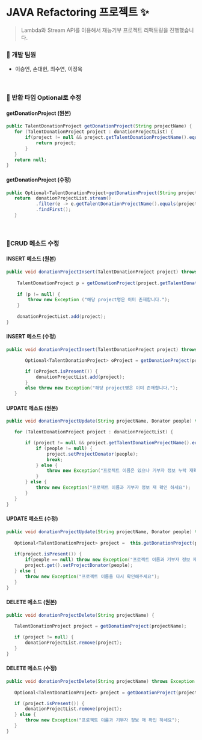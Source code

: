 # JAVA Refactoring 프로젝트 ✨
> Lambda와 Stream API를 이용해서 재능기부 프로젝트 리팩토링을 진행했습니다.

### 🙌 개발 팀원
 - 이승언, 손대현, 최수연, 이정욱
<br/>

### 🏴 반환 타입 Optional로 수정
#### getDonationProject (원본)
 ``` JAVA
 public TalentDonationProject getDonationProject(String projectName) {
	for (TalentDonationProject project : donationProjectList) {
		if(project != null && project.getTalentDonationProjectName().equals(projectName)) {
			return project;
		}
	}
	return null;
}
 ```

#### getDonationProject (수정)
 ``` JAVA
 public Optional<TalentDonationProject>getDonationProject(String projectName) {
	return 	donationProjectList.stream()
			.filter(e -> e.getTalentDonationProjectName().equals(projectName))
			.findFirst();	
	}
 ```
<br/>

### 🏴CRUD 메소드 수정

#### INSERT 메소드 (원본)
``` JAVA
public void donationProjectInsert(TalentDonationProject project) throws Exception {
	
	TalentDonationProject p = getDonationProject(project.getTalentDonationProjectName());
	
	if (p != null) {
		throw new Exception ("해당 project명은 이미 존재합니다.");
	}
	
	donationProjectList.add(project);
}
```

 #### INSERT 메소드 (수정)
 ``` JAVA
 public void donationProjectInsert(TalentDonationProject project) throws Exception {

		Optional<TalentDonationProject> oProject = getDonationProject(project.getTalentDonationProjectName());

		if (oProject.isPresent()) {
			donationProjectList.add(project);
		}
		else throw new Exception("해당 project명은 이미 존재합니다.");
	}
 ```

 #### UPDATE 메소드 (원본)
 ``` JAVA
public void donationProjectUpdate(String projectName, Donator people) throws Exception {

	for (TalentDonationProject project : donationProjectList) {

		if (project != null && project.getTalentDonationProjectName().equals(projectName)) {
			if (people != null) {
				project.setProjectDonator(people);
				break;
			} else {
				throw new Exception("프로젝트 이름은 있으나 기부자 정보 누락 재확인 하세요");
			}
		} else {
			throw new Exception("프로젝트 이름과 기부자 정보 재 확인 하세요");
		}
	}
}
```

 #### UPDATE 메소드 (수정)
 ``` JAVA
 public void donationProjectUpdate(String projectName, Donator people) throws Exception {
		
	Optional<TalentDonationProject> project =  this.getDonationProject(projectName);		
	
	if(project.isPresent()) {
		if(people == null) throw new Exception("프로젝트 이름과 기부자 정보 재 확인 하세요");
		project.get().setProjectDonator(people);
	} else {
		throw new Exception("프로젝트 이름을 다시 확인해주세요");
	}
 }
 ```

 #### DELETE 메소드 (원본)
 ``` JAVA
 public void donationProjectDelete(String projectName) {
		
	TalentDonationProject project = getDonationProject(projectName);

	if (project != null) {
		donationProjectList.remove(project);
	}
}
 ```


 #### DELETE 메소드 (수정)
 ``` JAVA
 public void donationProjectDelete(String projectName) throws Exception {
		
	Optional<TalentDonationProject> project = getDonationProject(projectName);

	if (project.isPresent()) {
		donationProjectList.remove(project);
	} else {
		throw new Exception("프로젝트 이름과 기부자 정보 재 확인 하세요");
	}
} 
```
